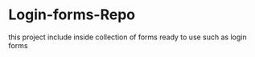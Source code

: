 # Login-forms-Repo
this project include inside collection of forms ready to use such as login forms 
